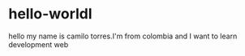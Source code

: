 # hello-worldl

hello my name is camilo torres.I'm from colombia and I want to learn development web
